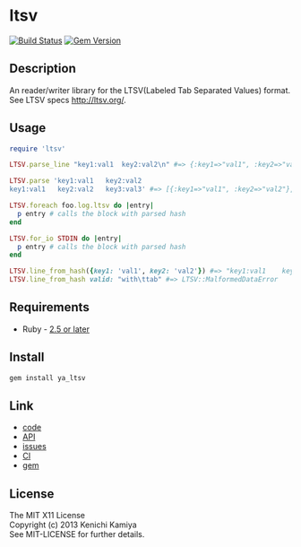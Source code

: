 ltsv
==============

[![Build Status](https://secure.travis-ci.org/kachick/ltsv.png)](http://travis-ci.org/kachick/ltsv)
[![Gem Version](https://badge.fury.io/rb/ya_ltsv.png)](http://badge.fury.io/rb/ya_ltsv)

Description
-----------

An reader/writer library for the LTSV(Labeled Tab Separated Values) format. 
See LTSV specs http://ltsv.org/.

Usage
-----

```ruby
require 'ltsv'

LTSV.parse_line "key1:val1	key2:val2\n" #=> {:key1=>"val1", :key2=>"val2"}

LTSV.parse 'key1:val1	key2:val2
key1:val1	key2:val2	key3:val3' #=> [{:key1=>"val1", :key2=>"val2"}, {:key1=>"val1", :key2=>"val2", :key3=>"val3"}]

LTSV.foreach foo.log.ltsv do |entry|
  p entry # calls the block with parsed hash
end

LTSV.for_io STDIN do |entry|
  p entry # calls the block with parsed hash
end

LTSV.line_from_hash({key1: 'val1', key2: 'val2'}) #=> "key1:val1	key2:val2"
LTSV.line_from_hash valid: "with\ttab" #=> LTSV::MalformedDataError
```

Requirements
-------------

* Ruby - [2.5 or later](http://travis-ci.org/#!/kachick/ltsv)

Install
-------

```bash
gem install ya_ltsv
```

Link
----

* [code](https://github.com/kachick/ltsv)
* [API](http://www.rubydoc.info/github/kachick/ltsv)
* [issues](https://github.com/kachick/ltsv/issues)
* [CI](http://travis-ci.org/#!/kachick/ltsv)
* [gem](https://rubygems.org/gems/ya_ltsv)

License
--------

The MIT X11 License  
Copyright (c) 2013 Kenichi Kamiya  
See MIT-LICENSE for further details.
